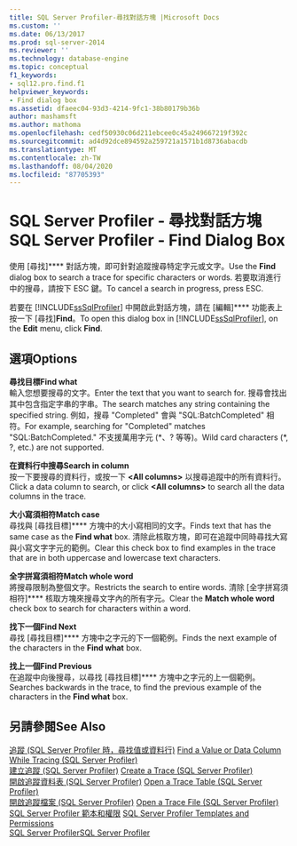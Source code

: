 ```yaml
---
title: SQL Server Profiler-尋找對話方塊 |Microsoft Docs
ms.custom: ''
ms.date: 06/13/2017
ms.prod: sql-server-2014
ms.reviewer: ''
ms.technology: database-engine
ms.topic: conceptual
f1_keywords:
- sql12.pro.find.f1
helpviewer_keywords:
- Find dialog box
ms.assetid: dfaeec04-93d3-4214-9fc1-38b80179b36b
author: mashamsft
ms.author: mathoma
ms.openlocfilehash: cedf50930c06d211ebcee0c45a249667219f392c
ms.sourcegitcommit: ad4d92dce894592a259721a1571b1d8736abacdb
ms.translationtype: MT
ms.contentlocale: zh-TW
ms.lasthandoff: 08/04/2020
ms.locfileid: "87705393"
---
```

# <a name="sql-server-profiler---find-dialog-box"></a><span data-ttu-id="80030-102">SQL Server Profiler - 尋找對話方塊</span><span class="sxs-lookup"><span data-stu-id="80030-102">SQL Server Profiler - Find Dialog Box</span></span>
  <span data-ttu-id="80030-103">使用 [尋找]\*\*\*\* 對話方塊，即可針對追蹤搜尋特定字元或文字。</span><span class="sxs-lookup"><span data-stu-id="80030-103">Use the **Find** dialog box to search a trace for specific characters or words.</span></span> <span data-ttu-id="80030-104">若要取消進行中的搜尋，請按下 ESC 鍵。</span><span class="sxs-lookup"><span data-stu-id="80030-104">To cancel a search in progress, press ESC.</span></span>  
  
 <span data-ttu-id="80030-105">若要在 [!INCLUDE[ssSqlProfiler](../includes/sssqlprofiler-md.md)] 中開啟此對話方塊，請在 [編輯]\*\*\*\* 功能表上按一下 [尋找]**Find**。</span><span class="sxs-lookup"><span data-stu-id="80030-105">To open this dialog box in [!INCLUDE[ssSqlProfiler](../includes/sssqlprofiler-md.md)], on the **Edit** menu, click **Find**.</span></span>  
  
## <a name="options"></a><span data-ttu-id="80030-106">選項</span><span class="sxs-lookup"><span data-stu-id="80030-106">Options</span></span>  
 <span data-ttu-id="80030-107">**尋找目標**</span><span class="sxs-lookup"><span data-stu-id="80030-107">**Find what**</span></span>  
 <span data-ttu-id="80030-108">輸入您想要搜尋的文字。</span><span class="sxs-lookup"><span data-stu-id="80030-108">Enter the text that you want to search for.</span></span> <span data-ttu-id="80030-109">搜尋會找出其中包含指定字串的字串。</span><span class="sxs-lookup"><span data-stu-id="80030-109">The search matches any string containing the specified string.</span></span> <span data-ttu-id="80030-110">例如，搜尋 "Completed" 會與 "SQL:BatchCompleted" 相符。</span><span class="sxs-lookup"><span data-stu-id="80030-110">For example, searching for "Completed" matches "SQL:BatchCompleted."</span></span> <span data-ttu-id="80030-111">不支援萬用字元 (\*、? 等等)。</span><span class="sxs-lookup"><span data-stu-id="80030-111">Wild card characters (\*, ?, etc.) are not supported.</span></span>  
  
 <span data-ttu-id="80030-112">**在資料行中搜尋**</span><span class="sxs-lookup"><span data-stu-id="80030-112">**Search in column**</span></span>  
 <span data-ttu-id="80030-113">按一下要搜尋的資料行，或按一下 **\<All columns>** 以搜尋追蹤中的所有資料行。</span><span class="sxs-lookup"><span data-stu-id="80030-113">Click a data column to search, or click **\<All columns>** to search all the data columns in the trace.</span></span>  
  
 <span data-ttu-id="80030-114">**大小寫須相符**</span><span class="sxs-lookup"><span data-stu-id="80030-114">**Match case**</span></span>  
 <span data-ttu-id="80030-115">尋找與 [尋找目標]\*\*\*\* 方塊中的大小寫相同的文字。</span><span class="sxs-lookup"><span data-stu-id="80030-115">Finds text that has the same case as the **Find what** box.</span></span> <span data-ttu-id="80030-116">清除此核取方塊，即可在追蹤中同時尋找大寫與小寫文字字元的範例。</span><span class="sxs-lookup"><span data-stu-id="80030-116">Clear this check box to find examples in the trace that are in both uppercase and lowercase text characters.</span></span>  
  
 <span data-ttu-id="80030-117">**全字拼寫須相符**</span><span class="sxs-lookup"><span data-stu-id="80030-117">**Match whole word**</span></span>  
 <span data-ttu-id="80030-118">將搜尋限制為整個文字。</span><span class="sxs-lookup"><span data-stu-id="80030-118">Restricts the search to entire words.</span></span> <span data-ttu-id="80030-119">清除 [全字拼寫須相符]\*\*\*\* 核取方塊來搜尋文字內的所有字元。</span><span class="sxs-lookup"><span data-stu-id="80030-119">Clear the **Match whole word** check box to search for characters within a word.</span></span>  
  
 <span data-ttu-id="80030-120">**找下一個**</span><span class="sxs-lookup"><span data-stu-id="80030-120">**Find Next**</span></span>  
 <span data-ttu-id="80030-121">尋找 [尋找目標]\*\*\*\* 方塊中之字元的下一個範例。</span><span class="sxs-lookup"><span data-stu-id="80030-121">Finds the next example of the characters in the **Find what** box.</span></span>  
  
 <span data-ttu-id="80030-122">**找上一個**</span><span class="sxs-lookup"><span data-stu-id="80030-122">**Find Previous**</span></span>  
 <span data-ttu-id="80030-123">在追蹤中向後搜尋，以尋找 [尋找目標]\*\*\*\* 方塊中之字元的上一個範例。</span><span class="sxs-lookup"><span data-stu-id="80030-123">Searches backwards in the trace, to find the previous example of the characters in the **Find what** box.</span></span>  
  
## <a name="see-also"></a><span data-ttu-id="80030-124">另請參閱</span><span class="sxs-lookup"><span data-stu-id="80030-124">See Also</span></span>  
 <span data-ttu-id="80030-125">[追蹤 &#40;SQL Server Profiler 時，尋找值或資料行&#41;](../tools/sql-server-profiler/find-a-value-or-data-column-while-tracing-sql-server-profiler.md) </span><span class="sxs-lookup"><span data-stu-id="80030-125">[Find a Value or Data Column While Tracing &#40;SQL Server Profiler&#41;](../tools/sql-server-profiler/find-a-value-or-data-column-while-tracing-sql-server-profiler.md) </span></span>  
 <span data-ttu-id="80030-126">[建立追蹤 &#40;SQL Server Profiler&#41;](../tools/sql-server-profiler/create-a-trace-sql-server-profiler.md) </span><span class="sxs-lookup"><span data-stu-id="80030-126">[Create a Trace &#40;SQL Server Profiler&#41;](../tools/sql-server-profiler/create-a-trace-sql-server-profiler.md) </span></span>  
 <span data-ttu-id="80030-127">[開啟追蹤資料表 &#40;SQL Server Profiler&#41;](../tools/sql-server-profiler/open-a-trace-table-sql-server-profiler.md) </span><span class="sxs-lookup"><span data-stu-id="80030-127">[Open a Trace Table &#40;SQL Server Profiler&#41;](../tools/sql-server-profiler/open-a-trace-table-sql-server-profiler.md) </span></span>  
 <span data-ttu-id="80030-128">[開啟追蹤檔案 &#40;SQL Server Profiler&#41;](../tools/sql-server-profiler/open-a-trace-file-sql-server-profiler.md) </span><span class="sxs-lookup"><span data-stu-id="80030-128">[Open a Trace File &#40;SQL Server Profiler&#41;](../tools/sql-server-profiler/open-a-trace-file-sql-server-profiler.md) </span></span>  
 <span data-ttu-id="80030-129">[SQL Server Profiler 範本和權限](../tools/sql-server-profiler/sql-server-profiler-templates-and-permissions.md) </span><span class="sxs-lookup"><span data-stu-id="80030-129">[SQL Server Profiler Templates and Permissions](../tools/sql-server-profiler/sql-server-profiler-templates-and-permissions.md) </span></span>  
 [<span data-ttu-id="80030-130">SQL Server Profiler</span><span class="sxs-lookup"><span data-stu-id="80030-130">SQL Server Profiler</span></span>](../tools/sql-server-profiler/sql-server-profiler.md)  
  
  
